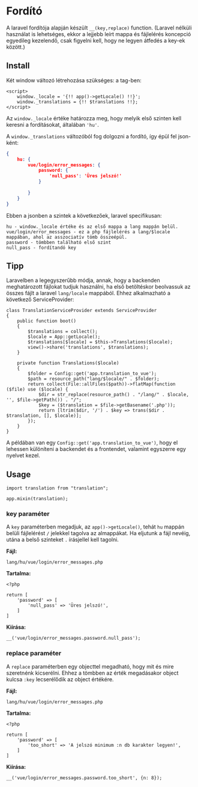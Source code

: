 # Fordító

A laravel fordítója alapján készült `__(key,replace)` function. (Laravel nélküli használat is lehetséges, ekkor a lejjebb leírt mappa és fájlelérés koncepció egyedileg kezelendő, csak figyelni kell, hogy ne legyen átfedés a key-ek között.)

## Install

Két window változó létrehozása szükséges: a <head> tag-ben:

```
<script>
    window._locale = '{!! app()->getLocale() !!}';
    window._translations = {!! $translations !!};
</script>
```

Az `window._locale` értéke határozza meg, hogy melyik első szinten kell keresni a fordításokat, általában `'hu'`.

A `window._translations` változóból fog dolgozni a fordító, így épül fel json-ként:

```json
{
    hu: {
        vue/login/error_messages: {
            password: {
                'null_pass': 'Üres jelszó!'
            }
                
        }
    }
}
```

Ebben a jsonben a szintek a következőek, laravel specifikusan:

```
hu - window._locale értéke és az első mappa a lang mappán belül.
vue/login/error_messages - ez a php fájlelérés a lang/$locale mappában, ahol az asszociatív tömb összeépül.
password - tömbben található első szint
null_pass - fordítandó key
```

## Tipp

Laravelben a legegyszerűbb módja, annak, hogy a backenden meghatározott fájlokat tudjuk használni, ha első betöltéskor beolvassuk az összes fájlt a laravel `lang/locale` mappából. Ehhez alkalmazható a következő ServiceProvider:
```
class TranslationServiceProvider extends ServiceProvider
{
    public function boot()
    {
        $translations = collect();
        $locale = App::getLocale();
        $translations[$locale] = $this->Translations($locale);
        view()->share('translations', $translations);
    }

    private function Translations($locale)
    {
        $folder = Config::get('app.translation_to_vue');
        $path = resource_path("lang/$locale/" . $folder);
        return collect(File::allFiles($path))->flatMap(function ($file) use ($locale) {
            $dir = str_replace(resource_path() . "/lang/" . $locale, '', $file->getPath()) . "/";
            $key = ($translation = $file->getBasename('.php'));
            return [ltrim($dir, '/') . $key => trans($dir . $translation, [], $locale)];
        });
    }
}
```

A példában van egy `Config::get('app.translation_to_vue')`, hogy el lehessen különíteni a backendet és a frontendet, valamint egyszerre egy nyelvet kezel.

## Usage

```
import translation from "translation";

app.mixin(translation);
```

### key paraméter

A `key` paraméterben megadjuk, az `app()->getLocale()`, tehát `hu` mappán belüli fájlelérést `/` jelekkel tagolva az almappákat. Ha eljutunk a fájl nevéig, utána a belső szinteket `.` írásjellel kell tagolni. 

**Fájl:**

`lang/hu/vue/login/error_messages.php`

**Tartalma:**
```
<?php

return [
    'password' => [
        'null_pass' => 'Üres jelszó!',
    ]
]
```

**Kiírása:**
```
__('vue/login/error_messages.password.null_pass');
```

### replace paraméter

A `replace` paraméterben egy objecttel megadható, hogy mit és mire szeretnénk kicserélni. Ehhez a tömbben az érték megadásakor object kulcsa `:key` lecserélődik az object értékére.

**Fájl:**

`lang/hu/vue/login/error_messages.php`

**Tartalma:**
```
<?php

return [
    'password' => [
        'too_short' => 'A jelszó minimum :n db karakter legyen!',
    ]
]
```

**Kiírása:**
```
__('vue/login/error_messages.password.too_short', {n: 8});
```
